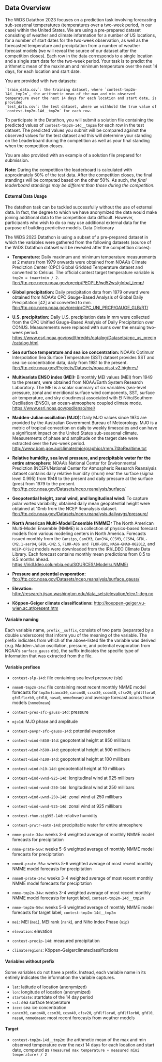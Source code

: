## Data Overview

The WiDS Datathon 2023 focuses on a prediction task involving forecasting sub-seasonal temperatures (temperatures over a two-week period, in our case) within the United States. We are using a pre-prepared dataset consisting of weather and climate information for a number of US locations, for a number of start dates for the two-week observation, as well as the forecasted temperature and precipitation from a number of weather forecast models (we will reveal the source of our dataset after the competition closes). Each row in the data corresponds to a single location and a single start date for the two-week period. Your task is to predict the arithmetic mean of the maximum and minimum temperature over the next 14 days, for each location and start date.

You are provided with two datasets:

    `train_data.csv`: the training dataset, where `contest-tmp2m-14d__tmp2m`, the arithmetic mean of the max and min observed temperature over the next 14 days for each location and start date, is provided
    `test_data.csv`: the test dataset, where we withhold the true value of `contest-tmp2m-14d__tmp2m` for each row.

To participate in the Datathon, you will submit a solution file containing the predicted values of `contest-tmp2m-14d__tmp2m` for each row in the test dataset. The predicted values you submit will be compared against the observed values for the test dataset and this will determine your standing on the Leaderboard during the competition as well as your final standing when the competition closes.

You are also provided with an example of a solution file prepared for submission.

**Note:** During the competition the leaderboard is calculated with approximately 50% of the test data. After the competition closes, the final standings will be computed based on the other 50%. As such, *the final leaderboard standings may be different than those during the competition*.

#### External Data Usage

The datathon task can be tackled successfully without the use of external data. In fact, the degree to which we have anonymized the data would make joining additional data to the competition data difficult. However, participants who wish to do so may use additional external data for the purpose of building predictive models.
Data Dictionary

The WiDS 2023 Datathon is using a subset of a pre-prepared dataset in which the variables were gathered from the following datasets (source of the WiDS Datathon dataset will be revealed after the competition closes):

- **Temperature:** Daily maximum and minimum temperature measurements at 2 meters from 1979 onwards were obtained from NOAA’s Climate Prediction Center (CPC) Global Gridded Temperature dataset and converted to Celsius. The official contest target temperature variable is `tmp2m = tmax+tmin / 2`. 
<ftp://ftp.cpc.ncep.noaa.gov/precip/PEOPLE/wd52ws/global_temp/>

- **Global precipitation:** Daily precipitation data from 1979 onward were obtained from NOAA’s CPC Gauge-Based Analysis of Global Daily Precipitation [42] and converted to mm.
<ftp://ftp.cpc.ncep.noaa.gov/precip/CPC_UNI_PRCP/GAUGE_GLB/RT/>

- **U.S. precipitation:** Daily U.S. precipitation data in mm were collected from the CPC Unified Gauge-Based Analysis of Daily Precipitation over CONUS. Measurements were replaced with sums over the ensuing two-week period.
<https://www.esrl.noaa.gov/psd/thredds/catalog/Datasets/cpc_us_precip/catalog.html>

- **Sea surface temperature and sea ice concentration:** NOAA’s Optimum Interpolation Sea Surface Temperature (SST) dataset provides SST and sea ice concentration data, daily from 1981 to the present.
<ftp://ftp.cdc.noaa.gov/Projects/Datasets/noaa.oisst.v2.highres/>

- **Multivariate ENSO index (MEI):** Bimonthly MEI values (MEI) from 1949 to the present, were obtained from NOAA/Earth System Research Laboratory. The MEI is a scalar summary of six variables (sea-level pressure, zonal and meridional surface wind components, SST, surface air temperature, and sky cloudiness) associated with El Niño/Southern Oscillation (ENSO), an ocean-atmosphere coupled climate mode.
<https://www.esrl.noaa.gov/psd/enso/mei/>

- **Madden-Julian oscillation (MJO):** Daily MJO values since 1974 are provided by the Australian Government Bureau of Meteorology. MJO is a metric of tropical convection on daily to weekly timescales and can have a significant impact on the United States sub-seasonal climate. Measurements of phase and amplitude on the target date were extracted over the two-week period.
<http://www.bom.gov.au/climate/mjo/graphics/rmm.74toRealtime.txt>

- **Relative humidity, sea level pressure, and precipitable water for the entire atmosphere:** NOAA’s National Center for Environmental Prediction (NCEP)/National Center for Atmospheric Research Reanalysis dataset contains daily relative humidity (rhum) near the surface (sigma level 0.995) from 1948 to the present and daily pressure at the surface (pres) from 1979 to the present.
<ftp://ftp.cdc.noaa.gov/Datasets/ncep.reanalysis/surface/>

- **Geopotential height, zonal wind, and longitudinal wind:** To capture polar vortex variability, obtained daily mean geopotential height were obtained at 10mb from the NCEP Reanalysis dataset.
<ftp://ftp.cdc.noaa.gov/Datasets/ncep.reanalysis.dailyavgs/pressure/>

- **North American Multi-Model Ensemble (NMME):** The North American Multi-Model Ensemble (NMME) is a collection of physics-based forecast models from various modeling centers in North America. Forecasts issued monthly from the `Cansips`, `CanCM3`, `CanCM4`, `CCSM3`, `CCSM4`, `GFDL-CM2.1-aer04`, `GFDL-CM2.5`, `FLOR-A06 and FLOR-B01`, `NASA-GMAO-062012`, and `NCEP-CFSv2` models were downloaded from the IRI/LDEO Climate Data Library. Each forecast contains monthly mean predictions from 0.5 to 8.5 months ahead.
<https://iridl.ldeo.columbia.edu/SOURCES/.Models/.NMME/>

- **Pressure and potential evaporation:** <ftp://ftp.cdc.noaa.gov/Datasets/ncep.reanalysis/surface_gauss/>

- **Elevation:** <http://research.jisao.washington.edu/data_sets/elevation/elev.1-deg.nc>

- **Köppen-Geiger climate classifications:** <http://koeppen-geiger.vu-wien.ac.at/present.htm>

#### Variable naming

Each variable name, `prefix__suffix`, consists of two parts (separated by a double underscore) that inform you of the meaning of the variable. The prefix indicates from which of the above-listed file the variable was derived (e.g. Madden-Julian oscillation, pressure, and potential evaporation from NOAA's `surface_gauss` etc), the suffix indicates the specific type of information that was extracted from the file.

#### Variable prefixes

- `contest-slp-14d`: file containing sea level pressure (slp)

- `nmme0-tmp2m-34w`: file containing most recent monthly NMME model forecasts for `tmp2m` (`cancm30`, `cancm40`, `ccsm30`, `ccsm40`, `cfsv20`, `gfdlflora0`, `gfdlflorb0`, `gfdl0`, `nasa0`, `nmme0mean`) and average forecast across those models (`nmme0mean`)

- `contest-pres-sfc-gauss-14d`: pressure
- `mjo1d`: MJO phase and amplitude
- `contest-pevpr-sfc-gauss-14d`: potential evaporation
- `contest-wind-h850-14d`: geopotential height at 850 millibars
- `contest-wind-h500-14d`: geopotential height at 500 millibars
- `contest-wind-h100-14d`: geopotential height at 100 millibars
- `contest-wind-h10-14d`: geopotential height at 10 millibars
- `contest-wind-vwnd-925-14d`: longitudinal wind at 925 millibars
- `contest-wind-vwnd-250-14d`: longitudinal wind at 250 millibars
- `contest-wind-uwnd-250-14d`: zonal wind at 250 millibars
- `contest-wind-uwnd-925-14d`: zonal wind at 925 millibars
- `contest-rhum-sig995-14d`: relative humidity
- `contest-prwtr-eatm-14d`: precipitable water for entire atmosphere
- `nmme-prate-34w`: weeks 3-4 weighted average of monthly NMME model forecasts for precipitation
- `nmme-prate-56w`: weeks 5-6 weighted average of monthly NMME model forecasts for precipitation
- `nmme0-prate-56w`: weeks 5-6 weighted average of most recent monthly NMME model forecasts for precipitation
- `nmme0-prate-34w`: weeks 3-4 weighted average of most recent monthly NMME model forecasts for precipitation
- `nmme-tmp2m-34w`: weeks 3-4 weighted average of most recent monthly NMME model forecasts for target label, `contest-tmp2m-14d__tmp2m`
- `nmme-tmp2m-56w`: weeks 5-6 weighted average of monthly NMME model forecasts for target label, `contest-tmp2m-14d__tmp2m`
- `mei`: MEI (`mei`), MEI rank (`rank`), and Niño Index Phase (`nip`)
- `elevation`: elevation
- `contest-precip-14d`: measured precipitation
- `climateregions`: Köppen-Geigerclimateclassifications

#### Variables without prefix

Some variables do not have a prefix. Instead, each variable name in its entirely indicates the information the variable captures.

- `lat`: latitude of location (anonymized)
- `lon`: longitude of location (anonymized)
- `startdate`: startdate of the 14 day period
- `sst`: sea surface temperature
- `icec`: sea ice concentration
- `cancm30`, `cancm40`, `ccsm30`, `ccsm40`, `cfsv20`, `gfdlflora0`, `gfdlflorb0`, `gfdl0`, `nasa0`, `nmme0mean`: most recent forecasts from weather models

#### Target

- `contest-tmp2m-14d__tmp2m`: the arithmetic mean of the max and min observed temperature over the next 14 days for each location and start date, computed as `(measured max temperature + measured mini temperature) / 2`
